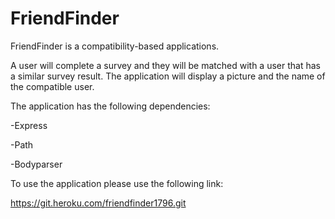 # FriendFinder
FriendFinder is a compatibility-based applications. 

A user will complete a survey and they will be matched with a user that has a similar survey result. The application will display a picture and the name of the compatible user. 

The application has the following dependencies:

-Express

-Path

-Bodyparser

To use the application please use the following link:


https://git.heroku.com/friendfinder1796.git
